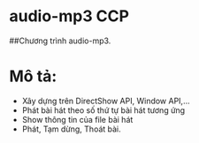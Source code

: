 # audio-mp3 CCP
##Chương trình audio-mp3.
# Mô tả:
- Xây dựng trên DirectShow API, Window API,...
- Phát bài hát theo số thứ tự bài hát tương ứng
- Show thông tin của file bài hát
- Phát, Tạm dừng, Thoát bài.
